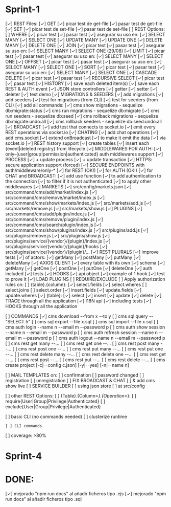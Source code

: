 # Sprint-1

  [✓] REST Files:
    [✓] GET
      [✓] picar test de get-file
      [✓] pasar test de get-file
    [✓] SET
      [✓] picar test de set-file
      [✓] pasar test de set-file
  [ ] REST Options:
    [ ] WHERE
      [✓] picar test
      [✓] pasar test
      [✓] asegurar su uso en:
        [✓] SELECT MANY
        [✓] SELECT ONE
        [✓] UPDATE MANY
        [✓] UPDATE ONE
        [✓] DELETE MANY
        [✓] DELETE ONE
    [✓] JOIN
      [✓] picar test
      [✓] pasar test
      [✓] asegurar su uso en:
        [✓] SELECT MANY
        [✓] SELECT ONE
    (29/08)
    [✓] LIMIT 
      [✓] picar test
      [✓] pasar test
      [✓] asegurar su uso en:
        [✓] SELECT MANY
        [✓] SELECT ONE
    [✓] OFFSET
      [✓] picar test
      [✓] pasar test
      [✓] asegurar su uso en:
        [✓] SELECT MANY
        [✓] SELECT ONE
    [✓] SORT
      [✓] picar test
      [✓] pasar test
      [✓] asegurar su uso en:
        [✓] SELECT MANY
        [✓] SELECT ONE
    [✓] CASCADE DELETE
      [✓] picar test
      [✓] pasar test
    [✓] RECURSIVE SELECT
      [✓] picar test
      [✓] pasar test
  [✓] HISTORY
    [✓] save each deleted item(s)
    [✓] save each REST & AUTH event
  [✓] JSON store controllers
    [✓] getter
    [✓] setter
    [✓] deleter
    [✓] test demo
  [✓] MIGRATIONS & SEEDERS
    [✓] add migrations
    [✓] add seeders
    [✓] test for migrations (from CLI)
    [✓] test for seeders (from CLI)
    [✓] add all commands:
      [✓] cms show migrations - sequelize db:migrate:status
      [✓] cms run migrations - sequelize db:migrate
      [✓] cms run seeders - sequelize db:seed
      [✓] cms rollback migrations - sequelize db:migrate:undo:all
      [✓] cms rollback seeders - sequelize db:seed:undo:all
  [✓] BROADCAST
    [✓] add test that connects to socket.io
    [✓] emit every REST operations via socket.io
  [✓] CHATING
    [✓] add chat operations
      [✓] add cms.socket
      [✓] extend onBroadcast
        [✓] to make it emit the data
        [✓] via socket.io
  [✓] REST history support
    [✓] create tables
    [✓] insert each {event|deleted registry} from lifecycle
  [✓] MIDDLEWARES FOR AUTH:
    [✓] only-{user|group|permission|authenticated} auth middlewares support
  [✓] PROCESS
    [✓] + update process
    [✓] + update transaction
  [✓] HTTPS: secure application support (forced)
  [✓] SECURE ENDPOINTS with auth/middleware/only-*
    [✓] for REST (OK!)
    [✓] for AUTH (OK!)
    [✓] for CHAT and BROADCAST:
      [✓] add use function
        [✓] to add authentication to the connection
        [✓] to filter if it is not authenticated
        [✓] to apply other middlewares
  [✓] MARKETS
    [✓] src/config/markets.json
    [✓] src/command/cms/add/market/index.js
    [✓] src/command/cms/remove/market/index.js
    [✓] src/command/cms/show/markets/index.js
    [✓] src/markets/add.js
    [✓] src/markets/remove.js
    [✓] src/markets/show.js
  [✓] PLUGINS
    [✓] src/command/cms/add/plugin/index.js
    [✓] src/command/cms/remove/plugin/index.js
    [✓] src/command/cms/search/plugin/index.js
    [✓] src/command/cms/show/plugins/index.js
    [✓] src/plugins/add.js
    [✓] src/plugins/remove.js
    [✓] src/plugins/show.js
    [✓] src/plugins/service/{vendor}/{plugin}/index.js
    [✓] src/plugins/service/{vendor}/{plugin}/hooks
    [✓] src/plugins/service/{vendor}/{plugin}/...
  [✓] REST PLURALS
    [✓] improve tests
    [✓] of actors:
      [✓] getMany
      [✓] postMany
      [✓] putMany
      [✓] deleteMany
  [✓] AXIOS CLIENT
    [✓] every table with its own
      [✓] schema
      [✓] getMany
      [✓] getOne
      [✓] postOne
      [✓] putOne
      [✓] deleteOne
    [✓] auth included
    [✓] tests
  [✓] HOOKS
    [✓] api object
    [✓] example of 1 hook
    [✓] test to prove it
  [✓] LOAD PLUGINS
  [ ] REQUIRE/EXCLUDE
    [ ] Apply authorization rules on:
      [ ] {table}.{column}:
        [✓] select.fields
        [✓] select.wheres
        [ ] select.joins
        [ ] select.order
        [✓] insert.fields
        [✓] update.fields
        [✓] update.wheres
      [✓] {table}:
        [✓] select
        [✓] insert
        [✓] update
        [✓] delete
  [✓] TRACE through all the application
  [✓] I18N api
    [✓] including tests
  [✓] HOOKS through all the application

  [ ] COMMANDS
    [✓] cms download --from x --to y
    [ ] cms sql query -- "SELECT 5"
    [ ] cms sql export --file x.sql
    [ ] cms sql import --file x.sql
    [ ] cms auth login --name n --email m --password p
    [ ] cms auth show session --name n --email m --password p
    [ ] cms auth refresh session --name n --email m --password p
    [ ] cms auth logout --name n --email m --password p
    [ ] cms rest get many --...
    [ ] cms rest get one --...
    [ ] cms rest post many --...
    [ ] cms rest post one --...
    [ ] cms rest put many --...
    [ ] cms rest put one --...
    [ ] cms rest delete many --...
    [ ] cms rest delete one --...
    [ ] cms rest get --...
    [ ] cms rest post --...
    [ ] cms rest put --...
    [ ] cms rest delete --...
    [ ] cms create project [-c|--config c.json] [-y|--yes] [-n|--name n]

  [ ] MAIL TEMPLATES on:
    [ ] confirmation
    [ ] password changed
    [ ] registration
    [ ] unregistration
  [ ] FIX BROADCAST & CHAT
    [ ] & add cms show live
  [ ] SERVICE BUILDER
    [ ] using json store
    [ ] at src/config

















    
  [ ] other REST Options:
    [ ] {Table}.{Column=*}.{Operation=*}:
      [ ] require{User|Group|Privilege|Authenticated}
      [ ] exclude{User|Group|Privilege|Authenticated}

  [ ] basic CLI (no commands needed)
  [ ] clusterize runtime

    [ ] CLI commands
  [ ] coverage: >80%

# Sprint-4


# DONE:

  [✓] mejorado "npm run docs" al añadir ficheros tipo .ejs
  [✓] mejorado "npm run docs" al añadir ficheros tipo .sql